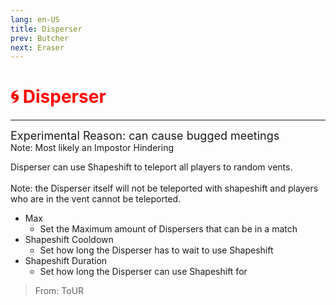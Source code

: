 ```yaml
---
lang: en-US
title: Disperser
prev: Butcher
next: Eraser
---
```


# <font color=red>🌀 <b>Disperser</b></font> <Badge text="Impostor" type="tip" vertical="middle"/>
---
<font size=4em>Experimental Reason: can cause bugged meetings</font><br>
Note: Most likely an Impostor Hindering

Disperser can use Shapeshift to teleport all players to random vents.<br><br>
Note: the Disperser itself will not be teleported with shapeshift and players who are in the vent cannot be teleported.
* Max
  * Set the Maximum amount of Dispersers that can be in a match
* Shapeshift Cooldown
  * Set how long the Disperser has to wait to use Shapeshift
* Shapeshift Duration
  * Set how long the Disperser can use Shapeshift for

> From: ToUR